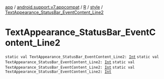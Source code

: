 [app](../../../index.md) / [android.support.v7.appcompat](../../index.md) / [R](../index.md) / [style](index.md) / [TextAppearance_StatusBar_EventContent_Line2](.)

# TextAppearance_StatusBar_EventContent_Line2

`static val TextAppearance_StatusBar_EventContent_Line2: `[`Int`](https://kotlinlang.org/api/latest/jvm/stdlib/kotlin/-int/index.html)
`static val TextAppearance_StatusBar_EventContent_Line2: `[`Int`](https://kotlinlang.org/api/latest/jvm/stdlib/kotlin/-int/index.html)
`static val TextAppearance_StatusBar_EventContent_Line2: `[`Int`](https://kotlinlang.org/api/latest/jvm/stdlib/kotlin/-int/index.html)
`static val TextAppearance_StatusBar_EventContent_Line2: `[`Int`](https://kotlinlang.org/api/latest/jvm/stdlib/kotlin/-int/index.html)
